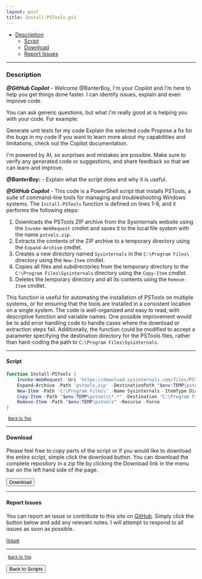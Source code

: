 ```yaml
---
layout: post
title: Install-PSTools.ps1
---
```


- [Description](#description)
  - [Script](#script)
  - [Download](#download)
  - [Report Issues](#report-issues)

---

### Description

**_@GitHub Copilot_** - Welcome @BanterBoy, I'm your Copilot and I'm here to help you get things done faster. I can identify issues, explain and even improve code.

You can ask generic questions, but what I'm really good at is helping you with your code. For example:

Generate unit tests for my code
Explain the selected code
Propose a fix for the bugs in my code
If you want to learn more about my capabilities and limitations, check out the Copilot documentation.

I'm powered by AI, so surprises and mistakes are possible. Make sure to verify any generated code or suggestions, and share feedback so that we can learn and improve.

**_@BanterBoy:_** - Explain what the script does and why it is useful.

**_@GitHub Copilot_** - This code is a PowerShell script that installs PSTools, a suite of command-line tools for managing and troubleshooting Windows systems. The `Install-PSTools` function is defined on lines 1-8, and it performs the following steps:

1. Downloads the PSTools ZIP archive from the Sysinternals website using the `Invoke-WebRequest` cmdlet and saves it to the local file system with the name `pstools.zip`.
2. Extracts the contents of the ZIP archive to a temporary directory using the `Expand-Archive` cmdlet.
3. Creates a new directory named `Sysinternals` in the `C:\Program Files\` directory using the `New-Item` cmdlet.
4. Copies all files and subdirectories from the temporary directory to the `C:\Program Files\Sysinternals` directory using the `Copy-Item` cmdlet.
5. Deletes the temporary directory and all its contents using the `Remove-Item` cmdlet.

This function is useful for automating the installation of PSTools on multiple systems, or for ensuring that the tools are installed in a consistent location on a single system. The code is well-organized and easy to read, with descriptive function and variable names. One possible improvement would be to add error handling code to handle cases where the download or extraction steps fail. Additionally, the function could be modified to accept a parameter specifying the destination directory for the PSTools files, rather than hard-coding the path to `C:\Program Files\Sysinternals`.

---

#### Script

```powershell
function Install-PSTools {
	Invoke-WebRequest -Uri 'https://download.sysinternals.com/files/PSTools.zip' -OutFile 'pstools.zip'
	Expand-Archive -Path 'pstools.zip' -DestinationPath "$env:TEMP\pstools"
	New-Item -Path 'C:\Program Files\' -Name Sysinternals -ItemType Directory
	Copy-Item -Path "$env:TEMP\pstools\*.*" -Destination 'C:\Program Files\Sysinternals'
	Remove-Item -Path "$env:TEMP\pstools" -Recurse -Force
}

```

<span style="font-size:11px;"><a href="#"><i class="fas fa-caret-up" aria-hidden="true" style="color: white; margin-right:5px;"></i>Back to Top</a></span>

---

#### Download

Please feel free to copy parts of the script or if you would like to download the entire script, simple click the download button. You can download the complete repository in a zip file by clicking the Download link in the menu bar on the left hand side of the page.

<button class="btn" type="submit" onclick="window.open('PowerShell/NewFunctions/Install-PSTools.ps1')">
    <i class="fa fa-cloud-download-alt">
    </i>
        Download
</button>

---

#### Report Issues

You can report an issue or contribute to this site on <a href="https://github.com/BanterBoy/scripts-blog/issues">GitHub</a>. Simply click the button below and add any relevant notes. I will attempt to respond to all issues as soon as possible.

<!-- Place this tag where you want the button to render. -->

<a class="github-button" href="https://github.com/BanterBoy/scripts-blog/issues/new?title=Install-PSTools.ps1&body=There is a problem with this function. Please find details below." data-show-count="true" aria-label="Issue BanterBoy/scripts-blog on GitHub">Issue</a>

---

<span style="font-size:11px;"><a href="#"><i class="fas fa-caret-up" aria-hidden="true" style="color: white; margin-right:5px;"></i>Back to Top</a></span>

<a href="/menu/_pages/scripts.html">
    <button class="btn">
        <i class='fas fa-reply'>
        </i>
            Back to Scripts
    </button>
</a>

[1]: http://ecotrust-canada.github.io/markdown-toc
[2]: https://github.com/googlearchive/code-prettify
